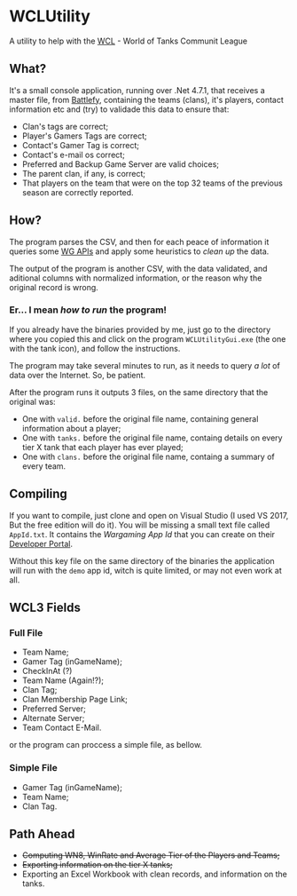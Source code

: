 
# WCLUtility
A utility to help with the [WCL](https://battlefy.com/world-of-tanks-community-league-wcl) - World of Tanks Communit League

## What?

It's a small console application, running over .Net 4.7.1, that receives a master file, from [Battlefy](https://battlefy.com/), containing the teams (clans), it's players, contact information etc and (try) to validade this data to ensure that:

* Clan's tags are correct;
* Player's Gamers Tags are correct;
* Contact's Gamer Tag is correct;
* Contact's e-mail os correct;
* Preferred and Backup Game Server are valid choices;
* The parent clan, if any, is correct;
* That players on the team that were on the top 32 teams of the previous season are correctly reported.

## How?

The program parses the CSV, and then for each peace of information it queries some [WG APIs](https://developers.wargaming.net/) and apply some heuristics to *clean up* the data.

The output of the program is another CSV, with the data validated, and aditional columns with normalized information, or the reason why the original record is wrong.

### Er... I mean *how to run* the program!

If you already have the binaries provided by me, just go to the directory where you copied this and click on the program `WCLUtilityGui.exe` (the one with the tank icon), and follow the
instructions.

The program may take several minutes to run, as it needs to query *a lot* of data over the Internet. So, be patient.

After the program runs it outputs 3 files, on the same directory that the original was:

* One with `valid.` before the original file name, containing general information about a player;
* One with `tanks.` before the original file name, containg details on every tier X tank that each player has ever played;
* One with `clans.` before the original file name, containg a summary of every team.

## Compiling

If you want to compile, just clone and open on Visual Studio (I used VS 2017, But the free edition will do it). You will be missing a small text file called `AppId.txt`. It contains the *Wargaming App Id* that you can create on their [Developer Portal](https://developers.wargaming.net/).

Without this key file on the same directory of the binaries the application will run with the `demo` app id, witch is quite limited, or may not even work at all.

## WCL3 Fields

### Full File

* Team Name;
* Gamer Tag (inGameName);
* CheckInAt (?)
* Team Name (Again!?);
* Clan Tag;
* Clan Membership Page Link;
* Preferred Server;
* Alternate Server;
* Team Contact E-Mail.

or the program can proccess a simple file, as bellow.

### Simple File

* Gamer Tag (inGameName);
* Team Name;
* Clan Tag.

## Path Ahead

* ~~Computing WN8, WinRate and Average Tier of the Players and Teams;~~
* ~~Exporting information on the tier X tanks;~~
* Exporting an Excel Workbook with clean records, and information on the tanks.
